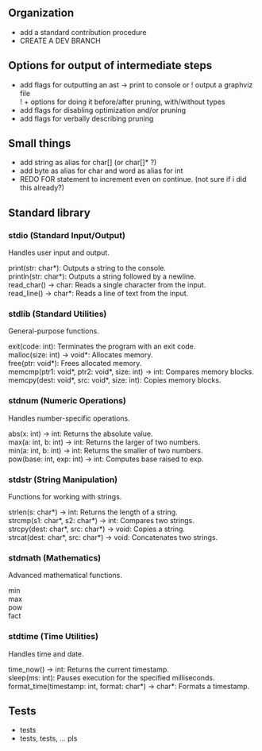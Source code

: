 ## Organization
 - add a standard contribution procedure
 - CREATE A DEV BRANCH

## Options for output of intermediate steps
 - add flags for outputting an ast -> print to console or ! output a graphviz file  
! + options for doing it before/after pruning, with/without types
 - add flags for disabling optimization and/or pruning  
 - add flags for verbally describing pruning

## Small things
 - add string as alias for char[] (or char[]* ?)
 - add byte as alias for char and word as alias for int
 - REDO FOR statement to increment even on continue. (not sure if i did this already?)

## Standard library

### stdio (Standard Input/Output)
Handles user input and output.  

print(str: char*): Outputs a string to the console.  
println(str: char*): Outputs a string followed by a newline.  
read_char() -> char: Reads a single character from the input.  
read_line() -> char*: Reads a line of text from the input.  
### stdlib (Standard Utilities)
General-purpose functions.  

exit(code: int): Terminates the program with an exit code.  
malloc(size: int) -> void*: Allocates memory.  
free(ptr: void*): Frees allocated memory.  
memcmp(ptr1: void*, ptr2: void*, size: int) -> int: Compares memory blocks.  
memcpy(dest: void*, src: void*, size: int): Copies memory blocks.  
### stdnum (Numeric Operations)
Handles number-specific operations.  

abs(x: int) -> int: Returns the absolute value.  
max(a: int, b: int) -> int: Returns the larger of two numbers.  
min(a: int, b: int) -> int: Returns the smaller of two numbers.  
pow(base: int, exp: int) -> int: Computes base raised to exp.  

### stdstr (String Manipulation)
Functions for working with strings.

strlen(s: char*) -> int: Returns the length of a string.  
strcmp(s1: char*, s2: char*) -> int: Compares two strings.  
strcpy(dest: char*, src: char*) -> void: Copies a string.  
strcat(dest: char*, src: char*) -> void: Concatenates two strings.

### stdmath (Mathematics)
Advanced mathematical functions.

min  
max  
pow  
fact  

### stdtime (Time Utilities)
Handles time and date.  

time_now() -> int: Returns the current timestamp.  
sleep(ms: int): Pauses execution for the specified milliseconds.  
format_time(timestamp: int, format: char*) -> char*: Formats a timestamp.  

## Tests
 - tests
 - tests, tests, ... pls